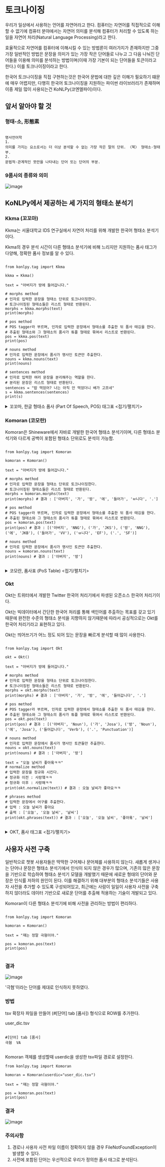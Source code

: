 # 토크나이징

우리가 일상에서 사용하는 언어를 자연어라고 한다. 컴퓨터는 자연어를 직접적으로 이해할 수 없기에 컴퓨터 분야에서는 자연어 의미를 분석해 컴퓨터가 처리할 수 있도록 하는 일을 자연어 처리(Natural Language Processing)라고 한다.

효율적으로 자연어를 컴퓨터에 이해시킬 수 있는 방법론이 여러가지가 존재하지만 그중 가장 일반적인 방법은 문장을 의미가 있는 가장 작은 단어들로 나누고 그 다음 나눠진 단어들을 이용해 의미를 분석하는 방법이며(이때 가장 기본이 되는 단어들을 토큰이라고 한다.) 이를 토크나이징이라고 한다.

한국어 토크나이징을 직접 구현하는것은 한국어 문법에 대한 깊은 이해가 필요하기 떄문에 매우 어렵지만, 다행히 한국어 토크나이징을 지원하는 파이썬 라이브러리가 존재하며 이중 제일 많이 사용되는건 KoNLPy(코엔엘파이)이다.

## 앞서 알아야 할 것

### 형태-소, 形態素 

```

명사언어학 
1. 
의미를 가지는 요소로서는 더 이상 분석할 수 없는 가장 작은 말의 단위. 〈북〉 형태소·형태부. 
2. 
문법적·관계적인 뜻만을 나타내는 단어 또는 단어의 부분. 

```

### 9품사의 종류와 의미

![image](https://user-images.githubusercontent.com/66985977/222124942-0bbdc619-14b2-4ff5-bf1c-b7b82e2a5690.png)

## KoNLPy에서 제공하는 세 가지의 형태소 분석기

### Kkma (꼬꼬마)

Kkma는 서울대학교 IDS 연구실에서 자연어 처리를 위해 개발한 한국어 형태소 분석기이다.

Kkma의 경우 분석 시간이 다른 형태소 분석기에 비해 느리지만 지원하는 품사 태그가 다양해, 정확한 품사 정보를 알 수 있다.

```

from konlpy.tag import Kkma

kkma = Kkma()

text = "아버지가 방에 들어갑니다."

# morphs method
# 인자로 입력한 문장을 형태소 단위로 토크나이징한다.
# 토크나이징된 형태소들은 리스트 형태로 반환된다.
morphs = kkma.morphs(text)
print(morphs)

# pos method
# POS tagger라 부르며, 인자로 입력한 문장에서 형태소를 추출한 뒤 품사 태깅을 한다.
# 추출된 형태소와 그 형태소의 품사가 튜플 형태로 묶여서 리스트로 반환된다.
pos = kkma.pos(text)
print(pos)

# nouns method
# 인자로 입력한 문장에서 품사가 명사인 토큰만 추출한다.
nouns = kkma.nouns(text)
print(nouns)

# sentences method
# 인자로 입력한 여러 문장을 분리해주는 역할을 한다.
# 분리된 문장은 리스트 형태로 반환된다.
sentences = "밥 먹었어? 나는 아직 안 먹었더니 배가 고프네"
s = kkma.sentences(sentences)
print(s)

```



<details>
<summary>꼬꼬마, 한글 형태소 품사 (Part Of Speech, POS) 태그표 <접기/펼치기></summary>
<div markdown="1">

![제목 없음](https://user-images.githubusercontent.com/66985977/222140968-022cfc3d-3b6a-4487-aa16-3199d3c1e67e.png)

http://kkma.snu.ac.kr/documents/?doc=postag

</div>
</details>

### Komoran (코모란)

Komoran은 Shineware에서 자바로 개발한 한국어 형태소 분석기이며, 다른 형태소 분석기와 다르게 공백이 포함된 형태소 단위로도 분석이 가능함.

```
  
from konlpy.tag import Komoran

komoran = Komoran()

text = "아버지가 방에 들어갑니다."

# morphs method
# 인자로 입력한 문장을 형태소 단위로 토크나이징한다.
# 토크나이징된 형태소들은 리스트 형태로 반환된다.
morphs = komoran.morphs(text)
print(morphs) # 결과 : ['아버지', '가', '방', '에', '들어가', 'ㅂ니다', '.']

# pos method
# POS tagger라 부르며, 인자로 입력한 문장에서 형태소를 추출한 뒤 품사 태깅을 한다.
# 추출된 형태소와 그 형태소의 품사가 튜플 형태로 묶여서 리스트로 반환된다.
pos = komoran.pos(text)
print(pos) # 결과 : [('아버지', 'NNG'), ('가', 'JKS'), ('방', 'NNG'), ('에', 'JKB'), ('들어가', 'VV'), ('ㅂ니다', 'EF'), ('.', 'SF')]

# nouns method
# 인자로 입력한 문장에서 품사가 명사인 토큰만 추출한다.
nouns = komoran.nouns(text)
print(nouns) # 결과 : ['아버지', '방']
  
```
  
<details>
<summary>코모란, 품사표 (PoS Table) <접기/펼치기></summary>
<div markdown="1">

![제목 없음2](https://user-images.githubusercontent.com/66985977/222143307-2587d6ab-2509-4087-88dc-ef7075b19fcd.png)

https://docs.komoran.kr/firststep/postypes.html

</div>
</details>
  
### Okt

Okt는 트위터에서 개발한 Twitter 한국어 처리기에서 파생된 오픈소스 한국어 처리기이다.
  
Okt는 빅데이터에서 간단한 한국어 처리를 통해 색인어를 추출하는 목표를 갖고 있기 때문에 완전한 수준의 형태소 분석을 지향하지 않기때문에 따라서 공싱적으로는 Okt를 한국어 처리기라고 표현하고 있다. 
  
Okt는 띄어쓰기가 어느 정도 되어 있는 문장을 빠르게 분석할 때 많이 사용한다.
  
```
  
from konlpy.tag import Okt

okt = Okt()

text = "아버지가 방에 들어갑니다."

# morphs method
# 인자로 입력한 문장을 형태소 단위로 토크나이징한다.
# 토크나이징된 형태소들은 리스트 형태로 반환된다.
morphs = okt.morphs(text)
print(morphs) # 결과 : ['아버지', '가', '방', '에', '들어갑니다', '.']

# pos method
# POS tagger라 부르며, 인자로 입력한 문장에서 형태소를 추출한 뒤 품사 태깅을 한다.
# 추출된 형태소와 그 형태소의 품사가 튜플 형태로 묶여서 리스트로 반환된다.
pos = okt.pos(text)
print(pos) # 결과 : [('아버지', 'Noun'), ('가', 'Josa'), ('방', 'Noun'), ('에', 'Josa'), ('들어갑니다', 'Verb'), ('.', 'Punctuation')]

# nouns method
# 인자로 입력한 문장에서 품사가 명사인 토큰들만 추출한다.
nouns = okt.nouns(text)
print(nouns) # 결과 : ['아버지', '방']

text = "오늘 날씨가 좋아욬ㅋㅋ"
# normalize method
# 입력한 문장을 정규화 시킨다.
# 정규화 이전 : 사랑햌ㅋㅋ
# 정규화 이후 : 사랑해ㅋㅋ
print(okt.normalize(text)) # 결과 : 오늘 날씨가 좋아요ㅋㅋ

# phrases method
# 입력한 문장에서 어구를 추출한다.
# 입력 : 오늘 날씨가 좋아요
# 출력 : ['오늘', '오늘 날씨', '날씨']
print(okt.phrases(text)) # 결과 : ['오늘', '오늘 날씨', '좋아욬', '날씨']
  
```

<details>
<summary>OKT, 품사 태그표 <접기/펼치기></summary>
<div markdown="1">

정리된 품사태그표가 없다..

</div>
</details>

 ## 사용자 사전 구축
  
일반적으로 챗봇 사용자들은 딱딱한 구어체나 문어체를 사용하지 않는다. 새롭게 생겨나는 단어나 문장은 형태소 분석기에서 인식이 되지 않은 경우가 많으며, 기존의 많은 문장을 기반으로 학습하여 형태소 분석기 모델을 개발했기 때문에 새로운 형태의 단어와 문장은 인식률 저하의 원인이 된다.
이를 해결하기 위해 대부분의 형태소 분석기들은 사용자 사전을 추가할 수 있도록 구성되어있고, 최근에는 사람이 일일이 사용자 사전을 구축하지 않더라도 데이터 기반으로 새로운 단어를 추출해 적용하는 기술이 개발되고 있다.

Komoran이 다른 형태소 분석기에 비해 사전을 관리하는 방법이 편리하다.
  
```
  
from konlpy.tag import Komoran

komoran = Komoran()

text = "쟤는 정말 극혐이야."

pos = komoran.pos(text)
print(pos)
  
```
  
### 결과

![image](https://user-images.githubusercontent.com/66985977/222152519-7337dba5-8ade-4e8e-99ee-8877effaadbf.png)<br/>
  
'극혐'이라는 단어를 제대로 인식하지 못하였다.


### 방법
  
tsv 확장자 파일을 만들어 (#[단어] tab [품사]) 형식으로 ROW를 추가한다.
  
user_dic.tsv
  
```
  
#[단어] tab [품사]
극혐	VA
  
```

Komoran 객체를 생성할때 userdic을 생성한 tsv파일 경로로 설정한다.
  
```
from konlpy.tag import Komoran

komoran = Komoran(userdic="user_dic.tsv")

text = "쟤는 정말 극혐이야."

pos = komoran.pos(text)
print(pos)
```
  
### 결과 

![image](https://user-images.githubusercontent.com/66985977/222169948-bf90c96e-a345-4d24-938e-178eb8ff2191.png)

### 주의사항
1. 경로나 사용자 사전 파일 이름이 정확하지 않을 경우 FileNotFoundException이 발생할 수 있다.
2. 사전에 포함된 단어는 우선적으로 우리가 정의한 품사 태그로 분석된다.
